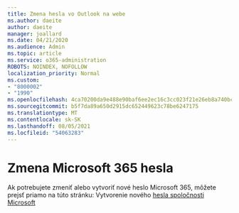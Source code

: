 ```yaml
---
title: Zmena hesla vo Outlook na webe
ms.author: daeite
author: daeite
manager: joallard
ms.date: 04/21/2020
ms.audience: Admin
ms.topic: article
ms.service: o365-administration
ROBOTS: NOINDEX, NOFOLLOW
localization_priority: Normal
ms.custom:
- "8000002"
- "1990"
ms.openlocfilehash: 4ca70200da9e488e90baf6ee2ec16c3cc023f21e26eb8a740bcc3fce1557d6d3
ms.sourcegitcommit: b5f7da89a650d2915dc652449623c78be6247175
ms.translationtype: MT
ms.contentlocale: sk-SK
ms.lasthandoff: 08/05/2021
ms.locfileid: "54063283"
---
```

# <a name="change-your-microsoft-365-password"></a>Zmena Microsoft 365 hesla

Ak potrebujete zmeniť alebo vytvoriť nové heslo Microsoft 365, môžete prejsť priamo na túto stránku: Vytvorenie nového [hesla spoločnosti Microsoft](https://go.microsoft.com/fwlink/p/?linkid=841910)